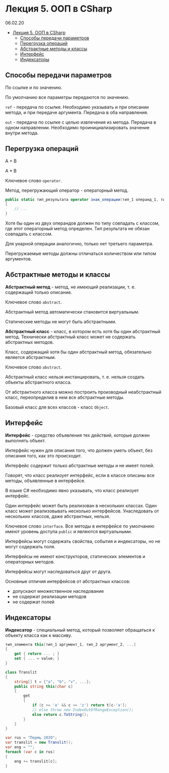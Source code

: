 # Лекция 5. ООП в CSharp

06.02.20

- [Лекция 5. ООП в CSharp](#Лекция-5-ООП-в-csharp)
  - [Способы передачи параметров](#Способы-передачи-параметров)
  - [Перегрузка операций](#Перегрузка-операций)
  - [Абстрактные методы и классы](#Абстрактные-методы-и-классы)
  - [Интерфейс](#Интерфейс)
  - [Индексаторы](#Индексаторы)

## Способы передачи параметров

По ссылке и по значению.

По умолчанию все параметры передаются по значению.

`ref` - передача по ссылке. Необходимо указывать и при описании метода, и при передаче аргумента. Передача в оба направления.

`out` - передача по ссылке с целью извлечения из метода. Передача в одном направлении. Необходимо проинициализировать значение внутри метода.

## Перегрузка операций

A + B

A \* B

Ключевое слово `operator`.

Метод, перегружающий оператор - операторный метод.

```cs
public static тип_результата operator знак_операции(тип_1 операнд_1, тип_2, операнд_2)
{
    // ...
}
```

Хотя бы один из двух операндов должен по типу совпадать с классом, где этот операторный метод определен. Тип результата не обязан совпадать с классом.

Для унарной операции аналогично, только нет третьего параметра.

Перегружаемые методы должны отличаться количеством или типом аргументов.

## Абстрактные методы и классы

__Абстрактный метод__ - метод, не имеющий реализации, т. е. содержащий только описание.

Ключевое слово `abstract`.

Абстрактный метод автоматически становится виртуальным.

Статические методы не могут быть абстрактными.

__Абстрактный класс__ - класс, в котором есть хотя бы один абстрактный метод. Технически абстрактный класс может не содержать абстрактных методов.

Класс, содержащий хотя бы один абстрактный метод, обязательно является абстрактным.

Ключевое слово `abstract`.

Абстрактный класс нельзя инстанцировать, т. е. нельзя создать объекты абстрактного класса.

От абстрактного класса можно построить производный неабстрактный класс, переопределив в нем все абстрактные методы.

Базовый класс для всех классов - класс `Object`.

## Интерфейс

__Интерфейс__ - средство объявления тех действий, которые должен выполнять объект.

Интерфейс нужен для описания того, что должен уметь объект, без описания того, как это происходит.

Интерфейс содержит только абстрактные методы и не имеет полей.

Говорят, что класс реализует интерфейс, если в классе описаны все методы, объявленные в интерфейсе.

В языке C# необходимо явно указывать, что класс реализует интерфейс.

Один интерфейс может быть реализован в нескольких классах. Один класс может реализовывать несколько интерфейсов. Унаследовать от нескольких классов, даже абстрактных, нельзя.

Ключевое слово `interface`. Все методы в интерфейсе по умолчанию имеют уровень доступа `public` и являются виртуальными.

Интерфейсы могут содержать свойства, события и индексаторы, но не могут содержать поля.

Интерфейсы не имеют конструкторов, статических элементов и операторных методов.

Интерфейсы могут наследоваться друг от друга.

Основные отличия интерфейсов от абстрактных классов:

- допускают множественное наследование
- не содержат реализации методов
- не содержат полей

## Индексаторы

__Индексатор__ - специальный метод, который позволяет обращаться к объекту класса как к массиву.

```cs
тип_элемента this[тип_1 аргумент_1, тип_2 аргумент_2, ...]
{
    get { return ... ; }
    set { ... = value; }
}
```

```cs
class Translit
{
    string[] t = {"a", "b", "v", ...};
    public string this[char c]
    {
        get
        {
            if (c >= 'a' && c <= 'z') return t[c-'a'];
            // else throw new IndexOutOfRangeException();
            else return c.ToString();
        }
    }
}

var rus = "Пермь 2020";
var translit = new Translit();
var eng = "";
foreach (var c in rus)
{
    eng += translit[c];
}
```
